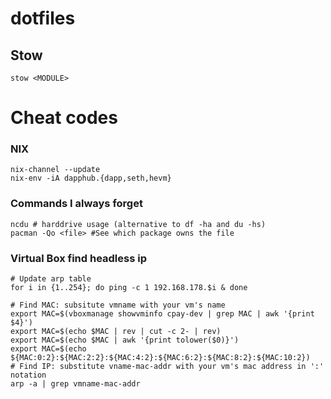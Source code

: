 # dotfiles

##  Stow

    stow <MODULE>

# Cheat codes
### NIX

    nix-channel --update
    nix-env -iA dapphub.{dapp,seth,hevm}

### Commands I always forget

    ncdu # harddrive usage (alternative to df -ha and du -hs)
    pacman -Qo <file> #See which package owns the file
    
### Virtual Box find headless ip
    # Update arp table
    for i in {1..254}; do ping -c 1 192.168.178.$i & done
    
    # Find MAC: subsitute vmname with your vm's name
    export MAC=$(vboxmanage showvminfo cpay-dev | grep MAC | awk '{print $4}')
    export MAC=$(echo $MAC | rev | cut -c 2- | rev)
    export MAC=$(echo $MAC | awk '{print tolower($0)}')
    export MAC=$(echo ${MAC:0:2}:${MAC:2:2}:${MAC:4:2}:${MAC:6:2}:${MAC:8:2}:${MAC:10:2})
    # Find IP: substitute vname-mac-addr with your vm's mac address in ':' notation
    arp -a | grep vmname-mac-addr
